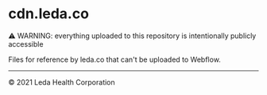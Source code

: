 # cdn.leda.co

⚠️ WARNING: everything uploaded to this repository is intentionally publicly accessible

Files for reference by leda.co that can't be uploaded to Webflow.

---

&copy; 2021 Leda Health Corporation
